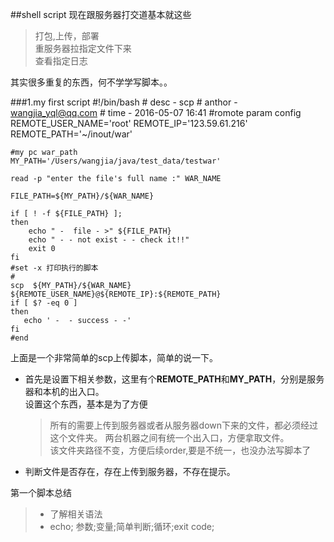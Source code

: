 ##shell script
现在跟服务器打交道基本就这些
> 打包,上传，部署  
> 重服务器拉指定文件下来  
> 查看指定日志  

其实很多重复的东西，何不学学写脚本。。

###1.my first script 
	#!/bin/bash
	# desc   - scp
	# anthor - wangjia_yql@qq.com
	# time   - 2016-05-07 16:41
	#romote param config
	REMOTE_USER_NAME='root'
	REMOTE_IP='123.59.61.216'
	REMOTE_PATH='~/inout/war'
	    
	#my pc war_path
	MY_PATH='/Users/wangjia/java/test_data/testwar'
	    
	read -p "enter the file's full name :" WAR_NAME
	    
	FILE_PATH=${MY_PATH}/${WAR_NAME}
	    
	if [ ! -f ${FILE_PATH} ];
	then
	    echo " -  file - >" ${FILE_PATH}
	    echo " - - not exist - - check it!!"
	    exit 0
	fi
	#set -x 打印执行的脚本
	# 
	scp  ${MY_PATH}/${WAR_NAME} ${REMOTE_USER_NAME}@${REMOTE_IP}:${REMOTE_PATH}
	if [ $? -eq 0 ]
	then
	   echo ' -  - success - -'
	fi
	#end
        
上面是一个非常简单的scp上传脚本，简单的说一下。 
 
* 首先是设置下相关参数，这里有个**REMOTE_PATH**和**MY_PATH**，分别是服务器和本机的出入口。  
设置这个东西，基本是为了方便  
	> 所有的需要上传到服务器或者从服务器down下来的文件，都必须经过这个文件夹。
	> 两台机器之间有统一个出入口，方便拿取文件。  
	> 该文件夹路径不变，方便后续order,要是不统一，也没办法写脚本了 

* 判断文件是否存在，存在上传到服务器，不存在提示。

第一个脚本总结
> * 了解相关语法
> * echo; 参数;变量;简单判断;循环;exit code; 